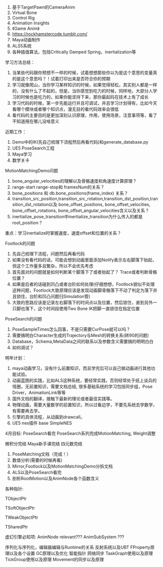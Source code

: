 1. 基于TargetPawn的CameraAnim
2. Virtual Bone
3. Control Rig
4. Animation Insights
5. 《Game Anim》
6. https://rockhamstercode.tumblr.com/
7. Maya动画制作
8. ALS5系统
9. 各种插值算法，包括Critically Damped Spring，inertialization等


学习方法总结：
1. 当某些代码跟你预想不一样的时候，试着想想那些你以为是这个意思的变量真的是这个意思吗？！试着打印出来是否符合你的预期
2. 学习就像爬山，当你学习某样知识的时候，如果觉得轻松，其实别人都是一样的，没有什么了不起的，但是，当你感觉到吃力的时候，同样地，大部分人学习的时候也是吃力的，如果你能坚持下来，那你最起码在技术上有了成长
3. 学习代码的时候，第一步先能运行并且可调试，并且学习计划得有，比如今天看哪个模块或者哪个知识点，漫无目的看代码效率会很低
4. 看代码的主要目的是更加深刻认识原理，作用，使用场景，注意事项等，看了不知道用在哪儿没啥意义


近期工作：
1. Demo中的IK(先自己梳理下流程然后再看代码)和generate_database.py
2. UE5 PoseSearch工程
3. Maya学习
4. 数学关卡


MotionMatchingDemo问题
1. bone_angular_velocities的理解以及骨骼速度和角速度计算原理？
2. range-start range-stop和 framesNum的关系？
3. bone_positions 和 db.bone_positions(frame_index) 关系？
4. transition_src_position,transition_src_rotation,transition_dst_position,transition_dst_rotation以及
   bone_offset_positions, bone_offset_velocities, bone_offset_rotations, bone_offset_angular_velocities含义以及关系？
5. inertialize_pose_transition中inertialize_transition为什么传入的都是root_position？


重点：学习inertialize时掌握速度，速度offset和位置的关系？



Footlock的问题
1. 先自己梳理下流程，问题然后再看代码
2. 如果没有看代码的话，可能会想到动画里面添加Notify表示左右脚落下抬起，但这个工作量多且繁杂，所以不会优先考虑
3. 首先面对的问题就是如何判断某个脚落下了或者抬起了？ Trace或者判断骨骼位置？
4. 如果是后者的话碰到凹凸或者台阶如何处理(仔细想想，Footlock貌似不处理这种问题，Footlock大致原理应该是发现动画脚骨骼落下不动了判定为落下并且锁住，台阶和凹凸问题归Simulation管)
5. 大致的思路应该是记录左右脚落下的时间点以及位置，然后锁住，直到另外一只脚也落下，这个时间段使用Two Bone IK把脚一直锁住在指定位置



PoseSearch的问题
1. PoseSampleTimes怎么回事，不是只需要CurPose就可以吗？
2. 需要搞明白Character生成的Trajectory与Mesh的转换关系(转90的问题)
3. Database，Schema,MetaData之间的联系以及参数含义需要搞的明明白白
4. 如何调试？


明年计划：
1. maya动画学习，没有什么前置知识，而且学完后可以自己做动画进行其他功能试验。
2. 动画蓝图的实践，比如ALS这种系统，要经常实践，否则经常处于纸上谈兵的怪圈，无前置知识，需要文档总结, 很多基础系统的学习包括同步组，Pose Driver，AnimationLink等等
3. 国外文档的翻译，接触下最新的理论或者最佳实践等。
4. 物理动画，需要大量数学的前置知识，所以过看边学，不要先系统去学数学，有需要再去学。
5. 引擎的具体流程，从动画到drawcall。
6. UE5 nes插件 base SimpleNES




4月目标:
PoseSearch看完 PoseSearch系列完成MotionMatching, Weight调整

微积分完结
Maya新手课完结
四元数完结



1. PoseMatching文档（完成！）
2. 数值分析(需要的时候再看)
3. Mirror,Footlock以及MotionMatchingDemo分拆文档
4. ALS以及PoseSearch看完
5. 剖析RootMotion以及AnimNode各个函数含义



各种指针:

TObjectPtr

TSoftObjectPtr

TWeakObjectPtr

TSharedPtr




虚幻引擎必知项:
AnimNode relevant???
AnimSubSystem ???

序列化与序列化，编辑器编辑与Runtime的关系
反射系统以及UBT
FProperty原理以及各个设置
GC原理以及优化
智能指针
网络同步
TaskGraph使用以及原理
TickGroup使用以及原理
Movement的同步以及原理